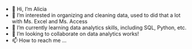 - 👋 Hi, I’m Alicia
- 👀 I’m interested in organizing and cleaning data, used to did that a lot with Ms. Excel and Ms. Access
- 🌱 I’m currently learning data analytics skills, including SQL, Python, etc.
- 💞️ I’m looking to collaborate on data analytics works!
- 📫 How to reach me ...

<!---
AliciaTan-Hub/AliciaTan-Hub is a ✨ special ✨ repository because its `README.md` (this file) appears on your GitHub profile.
You can click the Preview link to take a look at your changes.
--->
